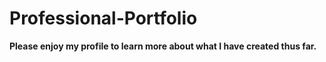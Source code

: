 # Professional-Portfolio

**Please enjoy my profile to learn more about what I have created thus far.**

